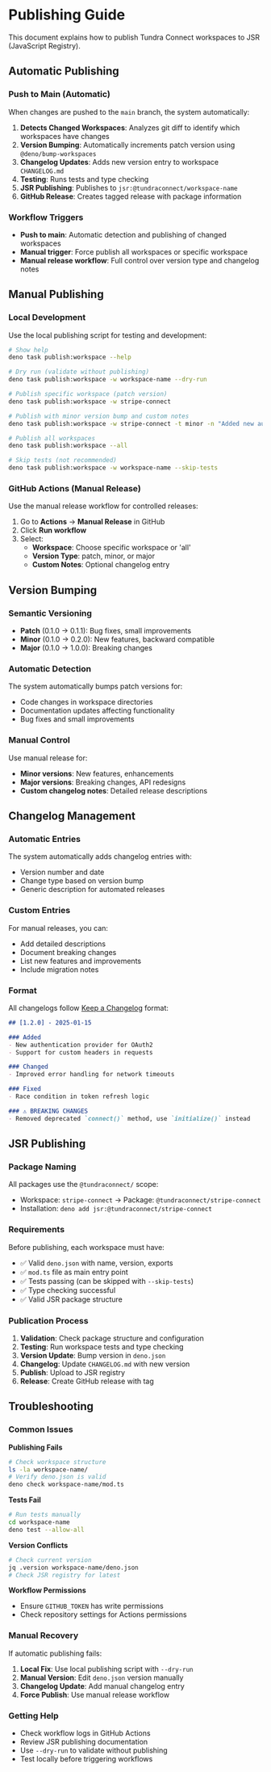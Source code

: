 # Publishing Guide

This document explains how to publish Tundra Connect workspaces to JSR (JavaScript Registry).

## Automatic Publishing

### Push to Main (Automatic)

When changes are pushed to the `main` branch, the system automatically:

1. **Detects Changed Workspaces**: Analyzes git diff to identify which workspaces have changes
2. **Version Bumping**: Automatically increments patch version using `@deno/bump-workspaces`
3. **Changelog Updates**: Adds new version entry to workspace `CHANGELOG.md`
4. **Testing**: Runs tests and type checking
5. **JSR Publishing**: Publishes to `jsr:@tundraconnect/workspace-name`
6. **GitHub Release**: Creates tagged release with package information

### Workflow Triggers

- **Push to main**: Automatic detection and publishing of changed workspaces
- **Manual trigger**: Force publish all workspaces or specific workspace
- **Manual release workflow**: Full control over version type and changelog notes

## Manual Publishing

### Local Development

Use the local publishing script for testing and development:

```bash
# Show help
deno task publish:workspace --help

# Dry run (validate without publishing)
deno task publish:workspace -w workspace-name --dry-run

# Publish specific workspace (patch version)
deno task publish:workspace -w stripe-connect

# Publish with minor version bump and custom notes
deno task publish:workspace -w stripe-connect -t minor -n "Added new authentication methods"

# Publish all workspaces
deno task publish:workspace --all

# Skip tests (not recommended)
deno task publish:workspace -w workspace-name --skip-tests
```

### GitHub Actions (Manual Release)

Use the manual release workflow for controlled releases:

1. Go to **Actions** → **Manual Release** in GitHub
2. Click **Run workflow**
3. Select:
   - **Workspace**: Choose specific workspace or 'all'
   - **Version Type**: patch, minor, or major
   - **Custom Notes**: Optional changelog entry

## Version Bumping

### Semantic Versioning

- **Patch** (0.1.0 → 0.1.1): Bug fixes, small improvements
- **Minor** (0.1.0 → 0.2.0): New features, backward compatible
- **Major** (0.1.0 → 1.0.0): Breaking changes

### Automatic Detection

The system automatically bumps patch versions for:
- Code changes in workspace directories
- Documentation updates affecting functionality
- Bug fixes and small improvements

### Manual Control

Use manual release for:
- **Minor versions**: New features, enhancements
- **Major versions**: Breaking changes, API redesigns
- **Custom changelog notes**: Detailed release descriptions

## Changelog Management

### Automatic Entries

The system automatically adds changelog entries with:
- Version number and date
- Change type based on version bump
- Generic description for automated releases

### Custom Entries

For manual releases, you can:
- Add detailed descriptions
- Document breaking changes
- List new features and improvements
- Include migration notes

### Format

All changelogs follow [Keep a Changelog](https://keepachangelog.com/) format:

```markdown
## [1.2.0] - 2025-01-15

### Added
- New authentication provider for OAuth2
- Support for custom headers in requests

### Changed
- Improved error handling for network timeouts

### Fixed
- Race condition in token refresh logic

### ⚠️ BREAKING CHANGES
- Removed deprecated `connect()` method, use `initialize()` instead
```

## JSR Publishing

### Package Naming

All packages use the `@tundraconnect/` scope:
- Workspace: `stripe-connect` → Package: `@tundraconnect/stripe-connect`
- Installation: `deno add jsr:@tundraconnect/stripe-connect`

### Requirements

Before publishing, each workspace must have:
- ✅ Valid `deno.json` with name, version, exports
- ✅ `mod.ts` file as main entry point
- ✅ Tests passing (can be skipped with `--skip-tests`)
- ✅ Type checking successful
- ✅ Valid JSR package structure

### Publication Process

1. **Validation**: Check package structure and configuration
2. **Testing**: Run workspace tests and type checking
3. **Version Update**: Bump version in `deno.json`
4. **Changelog**: Update `CHANGELOG.md` with new version
5. **Publish**: Upload to JSR registry
6. **Release**: Create GitHub release with tag

## Troubleshooting

### Common Issues

**Publishing Fails**
```bash
# Check workspace structure
ls -la workspace-name/
# Verify deno.json is valid
deno check workspace-name/mod.ts
```

**Tests Fail**
```bash
# Run tests manually
cd workspace-name
deno test --allow-all
```

**Version Conflicts**
```bash
# Check current version
jq .version workspace-name/deno.json
# Check JSR registry for latest
```

**Workflow Permissions**
- Ensure `GITHUB_TOKEN` has write permissions
- Check repository settings for Actions permissions

### Manual Recovery

If automatic publishing fails:

1. **Local Fix**: Use local publishing script with `--dry-run`
2. **Manual Version**: Edit `deno.json` version manually
3. **Changelog Update**: Add manual changelog entry
4. **Force Publish**: Use manual release workflow

### Getting Help

- Check workflow logs in GitHub Actions
- Review JSR publishing documentation
- Use `--dry-run` to validate without publishing
- Test locally before triggering workflows
